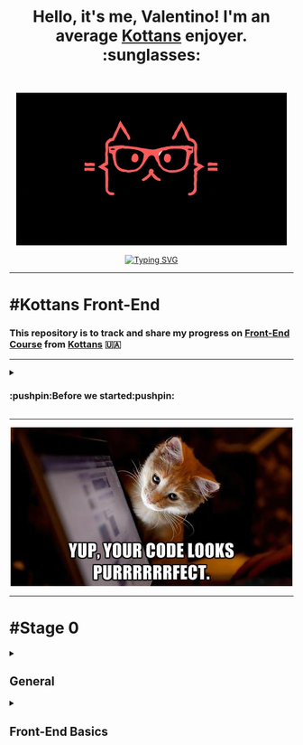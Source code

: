 <h1 align="center"> Hello, it's me, Valentino! I'm an average <a href="https://github.com/kottans">Kottans</a>  enjoyer. :sunglasses: <height="32"/></h1>
<br>
<p align="center">
   <img src="https://github.com/Chotogde/kottans-frontend/blob/d5abf74c9dede107ab1db87ac4dcdfd5efe2eb6a/meme_img/giphy.gif" alt="gif"/>
</p>
<p align="center">
<a href="https://git.io/typing-svg"><img src="https://readme-typing-svg.herokuapp.com?size=30&duration=3800&color=FF585D&center=true&vCenter=true&width=700&height=60&lines=%E2%80%9CTime+spent+with+cats+is+never+wasted.%E2%80%9D+" alt="Typing SVG" /></a>
</p>

***

# #Kottans Front-End

### This repository is to track and share my progress on [Front-End Course](https://github.com/kottans/frontend) from [Kottans](https://github.com/kottans) 🇺🇦

***

<details>
<summary><h3> :pushpin:Before we started:pushpin: </h4></summary>
    
#### In this section i want to publish some useful links, what we need to get started, some briefly info for my future self or for someone who will find it useful.
 
#### Links:
:link: [Kottans Front-End main page repo](https://github.com/kottans/frontend) | :link: [Kottans FAQ](https://github.com/kottans/frontend/blob/2022_UA/faq.md) | :link: [Contents](https://github.com/kottans/frontend/blob/2022_UA/contents.md)
  <br>
:link: [GIT](https://git-scm.com/)
  <br>
:link: [Visual Studio Code](https://code.visualstudio.com/)
  <br>
:link: [Oracle VirtualBox](https://www.virtualbox.org/)
  <br>
:link: [Ubuntu](https://ubuntu.com/)
  <br>
:link: [Writing on GitHub](https://docs.github.com/en/get-started/writing-on-github) | :link:[Communicate using Markdown](https://github.com/skills/communicate-using-markdown)
  <br>
 
  <details>
<summary><h3> GIT/GitHub </h4></summary>
    
:link:[Generating a new SSH key](https://docs.github.com/en/authentication/connecting-to-github-with-ssh/generating-a-new-ssh-key-and-adding-it-to-the-ssh-agent) | :link:[Adding a new SSH key to your GitHub](https://docs.github.com/en/authentication/connecting-to-github-with-ssh/adding-a-new-ssh-key-to-your-github-account) | :link:[Testing your SSH connection](https://docs.github.com/en/authentication/connecting-to-github-with-ssh/testing-your-ssh-connection)
    
##### You can access and write data in repositories on GitHub.com using SSH (Secure Shell Protocol).When you connect via SSH, you authenticate using a private key file on your local machine. When you set up SSH, you will need to generate a new private SSH key and add it to the SSH agent. You must also add the public SSH key to your account on GitHub before you use the key to authenticate.
<br>
Before you start you need to install Git Bash if you're using Windows
https://git-scm.com/
<br>
    
#### :white_medium_square:Generating a new SSH key
    
<br>

##### You can generate a new SSH key on your local machine. After you generate the key, you can add the key to your account on GitHub.com to enable authentication for Git operations over SSH.
<br>
Paste the text below, substituting in your GitHub email address:
<br>
    
```
    
$ ssh-keygen -t ed25519 -C "your_email@example.com"
    
```
When you're prompted to "Enter a file in which to save the key," press Enter. This accepts the default file location.
At the prompt, type a secure passphrase.
    
![SHH1](readme_img/shh1.jpg)

#### :white_medium_square:Adding a new SSH key to your account    
<br>
After you generate an SSH key pair, you must add the public key to GitHub.com to enable SSH access for your account.
You can locate the hidden .ssh folder, open the file in your favorite text editor, and copy it to your clipboard.
<br>
Then on GitHub you need to add SSH key:
<br>
    
__Settings__ > __SSH and GPG keys__ > __New SSH key__ or __Add SSH key__

#### :white_medium_square:Testing your SSH connection
After you've set up your SSH key and added it to your account on GitHub.com, you can test your connection.
    
```
    $ ssh -T git@github.com
```
You may see a warning like this:

```
> The authenticity of host 'github.com (IP ADDRESS)' can't be established.
> RSA key fingerprint is SHA256:nThbg6kXUpJWGl7E1IGOCspRomTxdCARLviKw6E5SY8.
> Are you sure you want to continue connecting (yes/no)?
```
    
 ![SHH2](readme_img/ssh2.jpg)
    
   </details>
 
<!-- :link: []() -->
___
 
#### #How I structure the content:
 
  #### I'll answer questions in the end of every section.
1. _What's was new to me:_
1. _Thing that amazed me:_
1. _Thing that i going to use in the future:_
 
  #### I'll add screenshots with progress.:camera_flash:
 
  #### I'll add an unformatted summary (just some notes for myself).:memo:
 
  ___
 
### #My progress
<details>
    <summary><h5>:white_check_mark:General</h5></summary>
    
- [x] 0. Git Basics
- [ ] 1. Linux CLI and Networking
- [ ] 2. VCS (hello gitty), GitHub and Collaboration
</details>
 
<details>
    <summary><h5>Front-End Basics</h5></summary>
    
- [ ] 3. Intro to HTML & CSS
- [ ] 4. Responsive Web Design
- [ ] 5. HTML & CSS Practice
- [ ] 6. JavaScript Basics
- [ ] 7. Document Object Model - practice
 </details>
 
 </details>
 
***
<p align="center">
   <img src="meme_img/purr.png" alt="meow"/>
</p>

***
<!-------------------------------Stage0------------------------------------->

# #Stage 0
<!-------------------------------General------------------------------------>

<details>
<summary><h2> General </h2></summary>
<!-------------------------------Git Basics--------------------------------->
  
<details>
<summary><h3> 0. Git Basics </h3></summary>
    
  :link:[Tasks](https://github.com/kottans/frontend/blob/2022_UA/tasks/git-intro.md)
   
   Useful links: :link:[Лекція по Git від Олексія Руденка]() | :link:[Git за 30 хвилин](https://codeguida.com/post/453) | :link:[Submit A Pull Request](https://learntocodetogether.com/create-your-first-pull-request/)
   
## 1. Introduction to Git and GitHub   
1. _What's was new to me:_
   
     VCS, GIT, branches
1. _Thing that amazed me:_
   
     Track file state (**modified**, **staged** or **committed**);
  - File tracked by Git, will first be modified when we change it in any way. 
  - Then it becomes staged when we mark those changes for tracking.
  - And finally it will get committed when we store those changes in the VCS;
   Merging.
3. _Thing that i going to use in the future:_
   
   `git init`, `git clone`, `git add`, `git commit -a -m`, `git checkout -b new branch`, `git merge`. 
   
  <details>
 <summary><h4> :camera_flash:Screenshots </h4></summary>
    
  ![coursera1](readme_img/General/0.1._coursera1.jpg)
  ![coursera2](readme_img/General/0.1._coursera2.jpg)
    
  </details>
      
  <details>
 <summary><h4> :memo:Notes </h4></summary>
      
   _Tracked_ files are part of the snapshots, while _untracked_ files aren't a part of snapshots yet.
Each track file can be in one of three main states: ___modified___, ___staged___ or ___committed___.

`~$ git init`       [create a new git repository]
     
`~$ git clone`      [clone existing git repository]
```     
~$ git add        [add file to staging area]
         flags to git add:
               -p [to review changes before adding them]
```   
`~$ git status`   [info about current working tree and pending changes]
```     
~$ git commit   [to get commited]  
         flags to git commit: 
            -m ‘add comment’
     -a [shortcut to stage any changes to tracked files and commit them in one step]
```
`~$ git config -l` 
```     
~$ git log [check the history of the commits]
    flags to git log:
     -p     [ using this flag gives us the patch that was created]
    --stat  [which files were changed and how many lines were added or removed]
      -2    [any number, limits output to this parameters]
```
`~$ git rm` [remove files from your repository]
     
`~$ git mv` [rename files in your repository]

`~$ git checkout` [reverts changes to modified files before they are staged]
     
`~$ git reset`    [reverts changes(unstage) to staged files ]

`~$ git commit --amend` [ to overwrite the previous commit]
     
`~$ git revert`         [ it creates a commit that contains the inverse of all the changes made in the bad commit in order to cancel them out ]

`~$ git checkout <branch>`      [Switches to a branch]
     
`~$ git checkout -b new branch` [to create a new branch and to switch to it]

__Merging__ is the term that Git uses for combining branch data and history together.

`~$ git merge` [take the independent snapshots and history of one Git branch, and tangle them into another]
     
`~$ git merge --abort` [this will stop the merge and reset the files in your working tree back to the previous commit before the merge ever happened]

`~$ git log --graph --oneline` [--graph for seeing the commits as a graph, and --oneline to only see one line per commit]

`.gitignore` [file that contains list of file that need to be ignored in repo] 

     
  <details>
 <summary><h4> more </h4></summary>
  
```
 diff
    
diff is used to find differences between two files. On its own, it’s a bit hard to use; instead, use it with diff -u to find lines which differ in two files:
~$ diff -u menu1.txt menu2.txt
    
Patch
    
Patch is useful for applying file differences. See the below example, which compares two files. The comparison is saved as a .diff file, which is then patched to the original file!
~$ diff -u menu1.txt menu2.txt > menu.diff
~$ patch menu1.txt < menu.diff
                              
Using GIT

The area outside the git directory is the working tree.
The working tree is the current version of your project.
You can think of it like a workbench or a sandbox where you perform all the modifications you want to your file. This working tree will contain all the files that are currently tracked by Git and any new files that we haven't yet added to the list of track files.

~$ git init        [create a new git repository]
~$ git clone       [clone existing git repository]
~$ git add         [add file to staging area] 
    flags to git add:
      -p [to review changes before adding them]


To make Git track our file, we'll add it to the project using the git add command. With that added our file to the staging area (index).The staging area which is also known as the index is a file maintained by Git that contains all of the information about what files and changes are going to go into your next commit.

~$ git status     [info about current working tree and pending changes]  
~$ git commit     [to get commited]
      flags to git commit: 
         -m ‘add comment’
         -a [shortcut to stage any changes to tracked files and commit them in one step]

~$ git config -l 
~$ git log    [check the history of the commits]
    flags to git log:
           -p [ using this flag gives us the patch that was created]
       --stat [which files were changed and how many lines were added or removed]
           -2 [any number, limits output to this parameters]
                              
Tracked files are part of the snapshots, while untracked files aren't a part of snapshots yet.
Each track file can be in one of three main states: modified, staged or committed.

File tracked by Git, will first be modified when we change it in any way. 
Then it becomes staged when we mark those changes for tracking.
And finally it will get committed when we store those changes in the VCS.


Advanced Git interactions 

Git uses the HEAD alias to represent the currently checked out snapshot of your project.
Think of HEAD as a pointer to the current branch.

~$ git show “commit ID” [display the information about the commit and the associated patch]
~$ git diff [ same as diff -u]
git diff shows only unstaged changes by default
    flags to git diff : 
      --staged [to see the changes that are staged but not committed]

~$ git rm [remove files from your repository]
~$ git mv [rename files in your repository]

.gitignore [file that contains list of file that need to be ignored in repo] 

Undoing Changes Before Committing

~$ git checkout [reverts changes to modified files before they are staged]
~$ git reset    [reverts changes(unstage) to staged files ]

~$ git commit --amend [ to overwrite the previous commit]
~$ git revert         [ it creates a commit that contains the inverse of all the changes made in the bad commit in order to cancel them out ]

Branching and Merging

The default branch that Git creates for you when a new repository initialized is called master.

~$ git branch [ list, create, delete, and manipulate branches. Running git branch by itself will show you a list of all the branches in your repository ]
    flags to git branch:
          -d [delete branch]
~$ git checkout <branch> [Switches to a branch]

~$ git checkout -b new branch [to create a new branch and to switch to it]
  
Merging is the term that Git uses for combining branch data and history together.

~$ git merge [take the independent snapshots and history of one Git branch, and tangle them into another]
~$ git merge --abort [this will stop the merge and reset the files in your working tree back to the previous commit before the merge ever happened]

~$ git log --graph --oneline [--graph for seeing the commits as a graph, and --oneline to only see one line per commit]

```
  </details>
    
  </details>
  
 
  
<!------------------------------- learngitbranching.js.org  --------------------------------->
   
## 2. learngitbranching.js.org   
1. _What's was new to me:_
                              
 `git switch` - more logical for me than `git checkout` (verbally closer)
                              
 `git fetch` , `git pull` , `git push` 
                              
1. _Thing that amazed me:_
                              
 `git pull` = `git fetch` + `git merge`
                              
1. _Thing that i going to use in the future:_
                              
`git switch` , `git rebase` , `git fetch` , `git pull` , `git push`
    
  <details>
 <summary><h4> :camera_flash:Screenshots </h4></summary>

 ![LearnGitBranching_Main](readme_img/General/0.2._LearnGitBranching_Main.jpg)
 ![LearnGitBranching_Remote](readme_img/General/0.2._LearnGitBranching_Remote.jpg)

  </details>
      
  <details>
 <summary><h4> :memo:Notes </h4></summary>
     
`~$ git rebase` [Rebasing essentially takes a set of commits, "copies" them, and plops them down somewhere else.]
     
   to **fetch** data from a remote repository - the command for this is conveniently named `git fetch`
     
   `git pull` is essentially shorthand for a *git fetch* followed by a *merge* of whatever branch was just fetched.
     
   `git push` is responsible for uploading your changes to a specified remote and updating that remote to incorporate your new commits. Once git push completes, all your friends can then download your work from the remote
     
   `git pull --rebase` is shorthand for a fetch and a rebase
     
  <details>
 <summary><h4> more </h4></summary>
 
![LearnGitBranching_more](readme_img/General/0.2._LearnGitBranching_more.jpg)
     
  </details>
    
  </details>
    
<!-------------------------------  PR Kottans/mock-repo        --------------------------------->
     
***
     
  <details>
<summary><h3> PR mock-repo </h3></summary>

 ## 6. PR Kottans/mock-repo
     
1. Fork Kottans/mock-repo
2. `git clone https://github.com/Chotogde/mock-repo.git`
     
	2.1 `cd mock-repo`
3. `git remote add upstream https://github.com/kottans/mock-repo.git`
4. `git checkout master`
     
	4.1 `git checkout -b second`
5. `code .`
     
	5.1 opens in VScode , add some greeting info
     
	5.2 save without formating `ctrl+shift+P` in VScode
     
	5.3. check status of branch `git status`
     
6. Add commit `git commit-a -m ‘Add greetings to readme’`
7. Switch branch to master
	`git switch master` or `git checkout master`
8. `git pull upstream master`
9. `git checkout second && git merge master`
10. `git push --set-upstream origin second`
11. pull-request from my repo to kottans/mock-repo with GitHub web-interface
 
  <details>
<summary><h4> :camera_flash:Screenshots for PR </h4></summary>
     
  ![Git mock-repo](readme_img/General/0.6.PR_mock-repo.jpg)
     
   </details>
</details>
     
***
     
<!-------------------------------          --------------------------------->
     
     
  </details>
<!-------------------------------   Linux CLI and Networking       --------------------------------->
     
  <details>
<summary><h3> 1. Linux CLI and Networking </h4></summary>
   
 :link:![Tasks](https://github.com/kottans/frontend/blob/2022_UA/tasks/linux-cli-http.md)
 
 ## 1. Linux Survival (4 modules)   
1. _What's was new to me:_

   `'?'` It matches exactly one character ; `lpq` ; `kill -9`

1. _Thing that amazed me:_

   If don't give any argument to the `cd` command, then it will go to your home directory by default.

1. _Thing that i going to use in the future:_

   all the commands are useful, in the future I will use all of them.
    
  <details>
 <summary><h4> :camera_flash:Screenshots </h4></summary>

 ![Linuxsurvival_q1](task_linux_cli/0.1._Linuxsurvival_q1.jpg)
 ![Linuxsurvival_q2](task_linux_cli/0.1._Linuxsurvival_q2.jpg)
 ![Linuxsurvival_q3](task_linux_cli/0.1._Linuxsurvival_q3.jpg)
 ![Linuxsurvival_q4](task_linux_cli/0.1._Linuxsurvival_q4.jpg)

  </details>
      
  <details>
 <summary><h4> :memo:Notes </h4></summary>
      
  `ls` [list the contents of a directory]
  
`mkdir` [make directory]

`mv` [move a file] / rename file (e.x. mv wolves coyotes)

`cd` [change directory]

`cd ..` [To change to your previous directory (also known as the "parent" directory)

 "..", it refers to the directory above your current directory.]
 
`pwd` [print working directory]
______________

`cp` [copy]

`rm` [remove]

`rmdir` [remove directory]

`ls -l` [long listing]

`chmod` [change mode]
e.x.     "rwx" sets "user", "group", and "other"
chmod o+x gorillas
chmod ugo-rwx gorillas

`'*'` It matches any number of characters

`'?'` It matches exactly one character.

`groups` [To get a listing of your group memberships]

______________

`~` [ home directory] e.x. "/home/keeper". cp ~/jokes /tmp  cp /home/keeper/jokes /tmp

`cd ~ (User ID)` e.x. cd ~bookie

`man` ["manual"]

`finger`  - user information lookup program 

`cat` [can combine files for output] \ more 

> if you do not give any argument to the "cd" command, then it will go to your home directory by default. 

`lpr` [line printer] send to printer
 e.x. lpr -P hp14 thoughts ['-P' stands for "printer"]
 
`lpq` display print queue

`lprm` remove from print queue

`find` [locate files]

`.` [current directory]

______________

> The regular "cp" command will not let you copy directories, but if you use the "-r" option, it will.
> > e.x.  cp -r ~jester/jokes ~

`df` [disk free]

`rm -r` [allows you to remove an entire directory tree]

`ps` [process status]

`ps aux` [detailed list of all processes]

`"|"`[pipe] it "pipes" data from one command to another

`grep` [You can use "grep" to find patterns in data]

`kill PID` [To kill a process, where PID is the ID of the process you want to kill]

`kill -9` [kill immediately]

    
  </details>
  
  ## 2-3. HTTP

:link:[HTTP: The Protocol Every Web Developer Must Know—Part 1](https://code.tutsplus.com/tutorials/http-the-protocol-every-web-developer-must-know-part-1--net-31177?ec_unit=translation-info-language)

:link:[HTTP: The Protocol Every Web Developer Must Know—Part 2](https://code.tutsplus.com/tutorials/http-the-protocol-every-web-developer-must-know-part-2--net-31155?ec_unit=translation-info-language)

<details>
 <summary><h4> :memo:Notes </h4></summary>
 
 **Basics of HTTP request and response**
 **HTTP Request Verbs**

_There are four universally applicable HTTP verbs in a request:_

- `GET`: fetch a resource from the server. For a GET request, the URL should carry all the required pieces of information for the server to spot the right resource. It does not have a message body.
- `POST`: create a new resource. The request has an optional payload which helps the server create a new resource.
- `PUT`: update an existing resource. The request should have an optional payload to help the server update an existing resource.
- `DELETE`: delete an existing resource.

_There are some less-used verbs too. A few to consider are:_

- `HEAD` is similar to GET, but without the message body. It's used to retrieve the server headers for a particular resource, generally to check if the resource has changed, via timestamps.
- `TRACE` is used to retrieve the hops that a request takes during a round trip from the server. Each intermediate proxy or gateway would inject its IP or DNS name into the Via header field. This can be used for diagnostic purposes.
- `OPTIONS` is used to retrieve server capabilities. On the client side, it can be used to modify the request based on what the server supports.

_There are two types of caches:_

   ***Public Cache***: stores the server response for multiple users. This calls for customized infrastructure to allow a user to access the popular resource several times.
   
   ***Private Cache***: limited to a single user. The resource would be stored in the user's browser. As the user navigates, the resource will be loaded without multiple trips to the server. Caching makes content available, even when the user is offline. Commonly cached data includes usernames, passwords, URLs, browsing history, and web content.

**Cache Processing**

Regardless of where a cache is located, the process of maintaining a cache is quite similar:

* Receive request message.
* Parse the URL and headers.
* Look up a local copy; otherwise, fetch and store locally
* Do a freshness check to determine the age of the content in the cache; make a request to refresh the content only if necessary.
* Create the response from the cached body and updated headers.
* Send the response back to the client.
* Optionally, log the transaction.


</details>

<!-------------------------------   VCS (hello gitty), GitHub and Collaboration       --------------------------------->

 </details>
 
  <details>
<summary><h3> 2. VCS (hello gitty), GitHub and Collaboration </h4></summary>
   </details>
 
</details>

<details>
<summary><h2> Front-End Basics </h2></summary>
</details>
